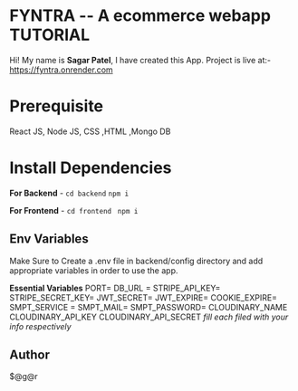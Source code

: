 # FYNTRA -- A ecommerce webapp TUTORIAL

Hi! My name is **Sagar Patel**, I have created this App.
Project is live at:- https://fyntra.onrender.com


# Prerequisite
React JS, Node JS, CSS ,HTML ,Mongo DB

# Install Dependencies

**For Backend** - `cd backend` `npm i`

**For Frontend** - `cd frontend` ` npm i`

## Env Variables

Make Sure to Create a .env file in backend/config directory and add appropriate variables in order to use the app.

**Essential Variables**
PORT=
DB_URL =
STRIPE_API_KEY=
STRIPE_SECRET_KEY=
JWT_SECRET=
JWT_EXPIRE=
COOKIE_EXPIRE=
SMPT_SERVICE =
SMPT_MAIL=
SMPT_PASSWORD=
CLOUDINARY_NAME
CLOUDINARY_API_KEY
CLOUDINARY_API_SECRET
_fill each filed with your info respectively_

## Author
$@g@r
